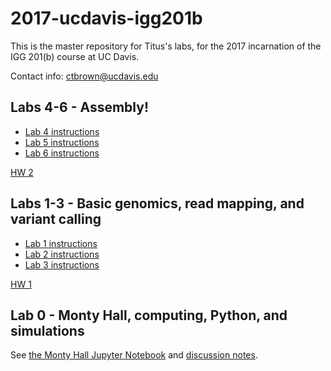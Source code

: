 # 2017-ucdavis-igg201b

This is the master repository for Titus's labs, for the 2017 incarnation
of the IGG 201(b) course at UC Davis.

Contact info: [ctbrown@ucdavis.edu](mailto:ctbrown@ucdavis.edu)

Labs 4-6 - Assembly!
--------------------

* [Lab 4 instructions](lab4/README.md)
* [Lab 5 instructions](lab5/README.md)
* [Lab 6 instructions](lab6/README.md)

[HW 2](hw2/README.md)

Labs 1-3 - Basic genomics, read mapping, and variant calling
------------------------------------------------------------

* [Lab 1 instructions](lab1/README.md)
* [Lab 2 instructions](lab2/README.md)
* [Lab 3 instructions](lab3/README.md)

[HW 1](hw1/README.md)

Lab 0 - Monty Hall, computing, Python, and simulations
------------------------------------------------------

See [the Monty Hall Jupyter Notebook](lab0/monty-hall.ipynb) and
[discussion notes](lab0/README.md).

